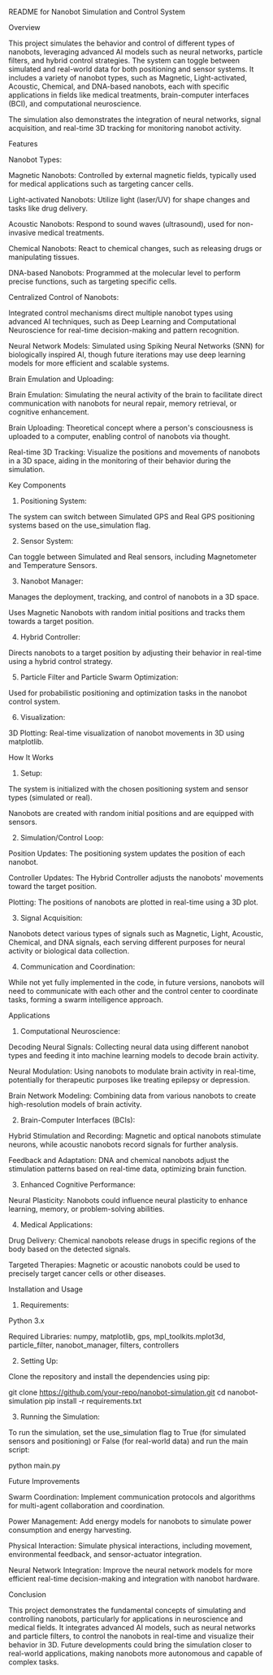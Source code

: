 README for Nanobot Simulation and Control System

Overview

This project simulates the behavior and control of different types of nanobots, leveraging advanced AI models such as neural networks, particle filters, and hybrid control strategies. The system can toggle between simulated and real-world data for both positioning and sensor systems. It includes a variety of nanobot types, such as Magnetic, Light-activated, Acoustic, Chemical, and DNA-based nanobots, each with specific applications in fields like medical treatments, brain-computer interfaces (BCI), and computational neuroscience.

The simulation also demonstrates the integration of neural networks, signal acquisition, and real-time 3D tracking for monitoring nanobot activity.

Features

Nanobot Types:

Magnetic Nanobots: Controlled by external magnetic fields, typically used for medical applications such as targeting cancer cells.

Light-activated Nanobots: Utilize light (laser/UV) for shape changes and tasks like drug delivery.

Acoustic Nanobots: Respond to sound waves (ultrasound), used for non-invasive medical treatments.

Chemical Nanobots: React to chemical changes, such as releasing drugs or manipulating tissues.

DNA-based Nanobots: Programmed at the molecular level to perform precise functions, such as targeting specific cells.


Centralized Control of Nanobots:

Integrated control mechanisms direct multiple nanobot types using advanced AI techniques, such as Deep Learning and Computational Neuroscience for real-time decision-making and pattern recognition.

Neural Network Models: Simulated using Spiking Neural Networks (SNN) for biologically inspired AI, though future iterations may use deep learning models for more efficient and scalable systems.


Brain Emulation and Uploading:

Brain Emulation: Simulating the neural activity of the brain to facilitate direct communication with nanobots for neural repair, memory retrieval, or cognitive enhancement.

Brain Uploading: Theoretical concept where a person's consciousness is uploaded to a computer, enabling control of nanobots via thought.


Real-time 3D Tracking: Visualize the positions and movements of nanobots in a 3D space, aiding in the monitoring of their behavior during the simulation.


Key Components

1. Positioning System:

The system can switch between Simulated GPS and Real GPS positioning systems based on the use_simulation flag.



2. Sensor System:

Can toggle between Simulated and Real sensors, including Magnetometer and Temperature Sensors.



3. Nanobot Manager:

Manages the deployment, tracking, and control of nanobots in a 3D space.

Uses Magnetic Nanobots with random initial positions and tracks them towards a target position.



4. Hybrid Controller:

Directs nanobots to a target position by adjusting their behavior in real-time using a hybrid control strategy.



5. Particle Filter and Particle Swarm Optimization:

Used for probabilistic positioning and optimization tasks in the nanobot control system.



6. Visualization:

3D Plotting: Real-time visualization of nanobot movements in 3D using matplotlib.




How It Works

1. Setup:

The system is initialized with the chosen positioning system and sensor types (simulated or real).

Nanobots are created with random initial positions and are equipped with sensors.



2. Simulation/Control Loop:

Position Updates: The positioning system updates the position of each nanobot.

Controller Updates: The Hybrid Controller adjusts the nanobots' movements toward the target position.

Plotting: The positions of nanobots are plotted in real-time using a 3D plot.



3. Signal Acquisition:

Nanobots detect various types of signals such as Magnetic, Light, Acoustic, Chemical, and DNA signals, each serving different purposes for neural activity or biological data collection.



4. Communication and Coordination:

While not yet fully implemented in the code, in future versions, nanobots will need to communicate with each other and the control center to coordinate tasks, forming a swarm intelligence approach.




Applications

1. Computational Neuroscience:

Decoding Neural Signals: Collecting neural data using different nanobot types and feeding it into machine learning models to decode brain activity.

Neural Modulation: Using nanobots to modulate brain activity in real-time, potentially for therapeutic purposes like treating epilepsy or depression.

Brain Network Modeling: Combining data from various nanobots to create high-resolution models of brain activity.


2. Brain-Computer Interfaces (BCIs):

Hybrid Stimulation and Recording: Magnetic and optical nanobots stimulate neurons, while acoustic nanobots record signals for further analysis.

Feedback and Adaptation: DNA and chemical nanobots adjust the stimulation patterns based on real-time data, optimizing brain function.


3. Enhanced Cognitive Performance:

Neural Plasticity: Nanobots could influence neural plasticity to enhance learning, memory, or problem-solving abilities.


4. Medical Applications:

Drug Delivery: Chemical nanobots release drugs in specific regions of the body based on the detected signals.

Targeted Therapies: Magnetic or acoustic nanobots could be used to precisely target cancer cells or other diseases.


Installation and Usage

1. Requirements:

Python 3.x

Required Libraries: numpy, matplotlib, gps, mpl_toolkits.mplot3d, particle_filter, nanobot_manager, filters, controllers



2. Setting Up:

Clone the repository and install the dependencies using pip:


git clone https://github.com/your-repo/nanobot-simulation.git
cd nanobot-simulation
pip install -r requirements.txt


3. Running the Simulation:

To run the simulation, set the use_simulation flag to True (for simulated sensors and positioning) or False (for real-world data) and run the main script:


python main.py



Future Improvements

Swarm Coordination: Implement communication protocols and algorithms for multi-agent collaboration and coordination.

Power Management: Add energy models for nanobots to simulate power consumption and energy harvesting.

Physical Interaction: Simulate physical interactions, including movement, environmental feedback, and sensor-actuator integration.

Neural Network Integration: Improve the neural network models for more efficient real-time decision-making and integration with nanobot hardware.


Conclusion

This project demonstrates the fundamental concepts of simulating and controlling nanobots, particularly for applications in neuroscience and medical fields. It integrates advanced AI models, such as neural networks and particle filters, to control the nanobots in real-time and visualize their behavior in 3D. Future developments could bring the simulation closer to real-world applications, making nanobots more autonomous and capable of complex tasks.

